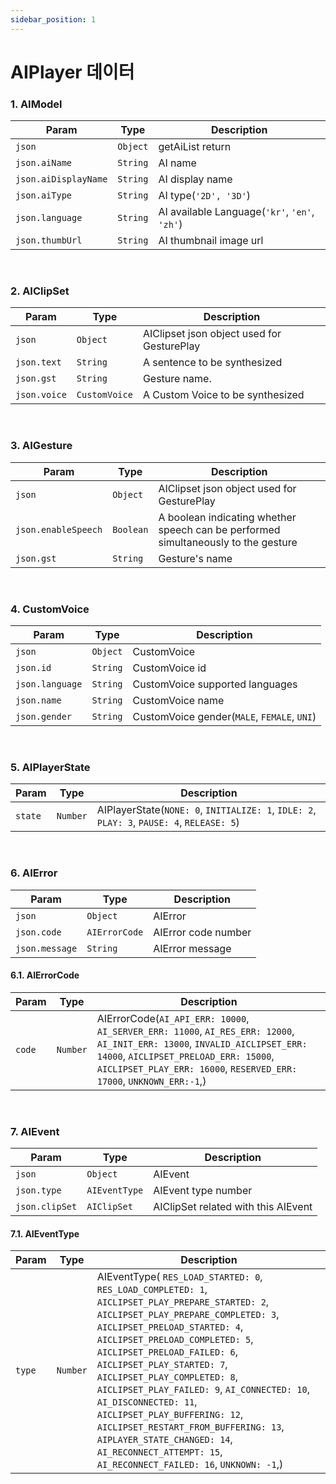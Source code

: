 ```yaml
---
sidebar_position: 1
---
```


# AIPlayer 데이터

### 1. AIModel

| Param                | Type     | Description                                   |
| -------------------- | -------- | --------------------------------------------- |
| `json`               | `Object` | getAiList return
| `json.aiName`        | `String` | AI name
| `json.aiDisplayName` | `String` | AI display name
| `json.aiType`        | `String` | AI type(`'2D', '3D'`)
| `json.language`      | `String` | AI available Language(`'kr'`, `'en'`, `'zh'`)
| `json.thumbUrl`      | `String` | AI thumbnail image url


<br/>

### 2. AIClipSet

| Param       | Type     | Description                                             |
| ----------- | -------- | ------------------------------------------------------- |
| `json`      | `Object` | AIClipset json object used for GesturePlay
| `json.text` | `String` | A sentence to be synthesized
| `json.gst`  | `String` | Gesture name. 
| `json.voice` | `CustomVoice` | A Custom Voice to be synthesized


<br/>

### 3. AIGesture

| Param               | Type      |Description                                     |
| --------------------|-----------|----------------------------------------------- |
| `json`              | `Object`  | AIClipset json object used for GesturePlay
| `json.enableSpeech` | `Boolean` | A boolean indicating whether speech can be performed simultaneously to the gesture
| `json.gst`          | `String`  | Gesture's name


<br/>

### 4. CustomVoice

| Param               | Type              | Description                            |
| ------------------- | ------------------| -------------------------------------- |
| `json`              | `Object`          | CustomVoice
| `json.id`           | `String`          | CustomVoice id
| `json.language`     | `String`          | CustomVoice supported languages
| `json.name`         | `String`          | CustomVoice name
| `json.gender`       | `String`          | CustomVoice gender(`MALE`, `FEMALE`, `UNI`)


<br/>

### 5. AIPlayerState
| Param               | Type              | Description                            |
| ------------------- | ------------------| -------------------------------------- |
| `state`             | `Number`          | AIPlayerState(`NONE: 0`, `INITIALIZE: 1`, `IDLE: 2`, `PLAY: 3`, `PAUSE: 4`, `RELEASE: 5`)


<br/>

### 6. AIError
| Param               | Type              | Description                            |
| ------------------- | ------------------| -------------------------------------- |
| `json`              | `Object`          | AIError
| `json.code`         | `AIErrorCode`     | AIError code number
| `json.message`      | `String`          | AIError message

#### 6.1. AIErrorCode
| Param               | Type              | Description                            |
| ------------------- | ------------------| -------------------------------------- |
| `code`              | `Number`          | AIErrorCode(`AI_API_ERR: 10000`, `AI_SERVER_ERR: 11000`, `AI_RES_ERR: 12000`, `AI_INIT_ERR: 13000`, `INVALID_AICLIPSET_ERR: 14000`, `AICLIPSET_PRELOAD_ERR: 15000`, `AICLIPSET_PLAY_ERR: 16000`, `RESERVED_ERR: 17000`, `UNKNOWN_ERR:-1`,)


<br/>

### 7. AIEvent
| Param               | Type              | Description                            |
| ------------------- | ------------------| -------------------------------------- |
| `json`              | `Object`          | AIEvent
| `json.type`         | `AIEventType`     | AIEvent type number
| `json.clipSet`      | `AIClipSet`       | AIClipSet related with this AIEvent

#### 7.1. AIEventType
| Param               | Type              | Description                            |
| ------------------- | ------------------| -------------------------------------- |
| `type`              | `Number`          | AIEventType( `RES_LOAD_STARTED: 0`, `RES_LOAD_COMPLETED: 1`, `AICLIPSET_PLAY_PREPARE_STARTED: 2`, `AICLIPSET_PLAY_PREPARE_COMPLETED: 3`, `AICLIPSET_PRELOAD_STARTED: 4`, `AICLIPSET_PRELOAD_COMPLETED: 5`, `AICLIPSET_PRELOAD_FAILED: 6`, `AICLIPSET_PLAY_STARTED: 7`, `AICLIPSET_PLAY_COMPLETED: 8`, `AICLIPSET_PLAY_FAILED: 9`, `AI_CONNECTED: 10`, `AI_DISCONNECTED: 11`, `AICLIPSET_PLAY_BUFFERING: 12`, `AICLIPSET_RESTART_FROM_BUFFERING: 13`, `AIPLAYER_STATE_CHANGED: 14`, `AI_RECONNECT_ATTEMPT: 15`, `AI_RECONNECT_FAILED: 16`, `UNKNOWN: -1`,)